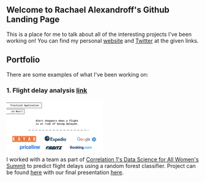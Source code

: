 ## Welcome to Rachael Alexandroff's Github Landing Page

This is a place for me to talk about all of the interesting projects I've been working on!
You can find my personal [website](https://rmalexan.wixsite.com/mysite) and [Twitter](https://twitter.com/rmalexan) at the given links.

## Portfolio

There are some examples of what I've been working on:

### 1. Flight delay analysis [link](https://github.com/rmalexan/flightanalysis)

<img align="center" src="FlightAnalysisGif.png" width="50%" height="50%">

I worked with a team as part of [Correlation 1's Data Science for All Women's Summit](https://www.correlation-one.com/ds4a) to predict flight delays using a random forest classifier. Project can be found [here](https://github.com/rmalexan/flightanalysis) with our final presentation [here](http://bit.ly/Correlation1FlightAnalysis).

